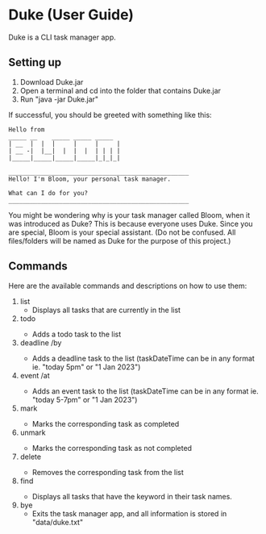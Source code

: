 # Duke (User Guide)

Duke is a CLI task manager app.

## Setting up

1. Download Duke.jar
2. Open a terminal and cd into the folder that contains Duke.jar
3. Run "java -jar Duke.jar"

If successful, you should be greeted with something like this:

   ```
   Hello from
 _____ __    _____ _____ _____
| __  |  |  |     |     |     |
| __ -|  |__|  |  |  |  | | | |
|_____|_____|_____|_____|_|_|_|

__________________________________________________
Hello! I'm Bloom, your personal task manager.

What can I do for you?
__________________________________________________
   ```
   
You might be wondering why is your task manager called Bloom, when it was introduced as Duke?
This is because everyone uses Duke. Since you are special, Bloom is your special assistant.
(Do not be confused. All files/folders will be named as Duke for the purpose of this project.)

## Commands

Here are the available commands and descriptions on how to use them:

1. list
   - Displays all tasks that are currently in the list
2. todo <taskName>
   - Adds a todo task to the list
3. deadline <taskName> /by <taskDateTime>
   - Adds a deadline task to the list (taskDateTime can be in any format ie. "today 5pm" or "1 Jan 2023")
4. event <taskName> /at <taskDateTime>
   - Adds an event task to the list (taskDateTime can be in any format ie. "today 5-7pm" or "1 Jan 2023")
5. mark <taskID>
   - Marks the corresponding task as completed
6. unmark <taskID>
   - Marks the corresponding task as not completed
7. delete <taskID>
   - Removes the corresponding task from the list
8. find <keyword>
   - Displays all tasks that have the keyword in their task names.
9. bye
   - Exits the task manager app, and all information is stored in "data/duke.txt"
